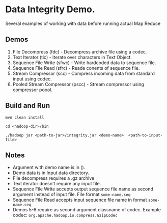 # Data Integrity Demo.

Several examples of working with data before running actual Map Reduce

## Demos

1. File Decompress (fdc) - Decompress archive file using a codec.
2. Text Iterator (tic) - Iterate over characters in Text Object.
3. Sequence File Write (sfwc) - Write hardcoded data to sequence file.
4. Sequence File Read (sfrc) - Reade conents of sequence file.
5. Stream Compressor (scc) - Compress incoming data from standard input using codec.
6. Pooled Stream Compressor (pscc) - Stream compressor using compressor poool.

## Build and Run
```
mvn clean install

cd <hadoop-dir>/bin

./hadoop jar <path-to-jar>/integrity.jar <demo-name>  <path-to-input-file> 
```

## Notes

- Argument with demo name is in ().
- Demo data is in Input data directory.
- File decompress requires a .gz archive
- Text iterator doesn't require any input file.
- Sequence File Write accepts output sequence file name as second argument instead of input file. File format ```some-name.seq```
- Sequence File Read accepts input sequence file name in  format ```some-name.seq```
- Demos 5-6 require as second argument classname of codec. Example codec: ```org.apache.hadoop.io.compress.GzipCodec```
